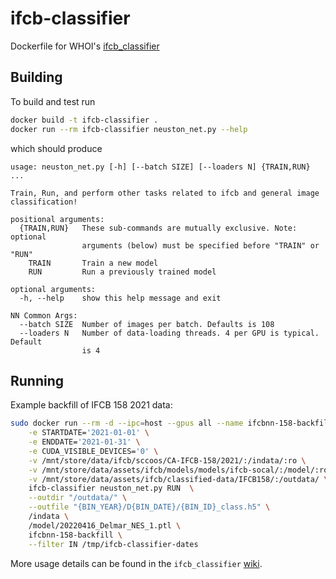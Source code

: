 # ifcb-classifier

Dockerfile for WHOI's [ifcb_classifier](https://github.com/WHOIGit/ifcb_classifier)

## Building

To build and test run

```sh
docker build -t ifcb-classifier .
docker run --rm ifcb-classifier neuston_net.py --help
```

which should produce

```
usage: neuston_net.py [-h] [--batch SIZE] [--loaders N] {TRAIN,RUN} ...

Train, Run, and perform other tasks related to ifcb and general image
classification!

positional arguments:
  {TRAIN,RUN}   These sub-commands are mutually exclusive. Note: optional
                arguments (below) must be specified before "TRAIN" or "RUN"
    TRAIN       Train a new model
    RUN         Run a previously trained model

optional arguments:
  -h, --help    show this help message and exit

NN Common Args:
  --batch SIZE  Number of images per batch. Defaults is 108
  --loaders N   Number of data-loading threads. 4 per GPU is typical. Default
                is 4
```

## Running

Example backfill of IFCB 158 2021 data:

```sh
sudo docker run --rm -d --ipc=host --gpus all --name ifcbnn-158-backfill \
	-e STARTDATE='2021-01-01' \
	-e ENDDATE='2021-01-31' \
	-e CUDA_VISIBLE_DEVICES='0' \
	-v /mnt/store/data/ifcb/sccoos/CA-IFCB-158/2021/:/indata/:ro \
	-v /mnt/store/data/assets/ifcb/models/models/ifcb-socal/:/model/:ro \
	-v /mnt/store/data/assets/ifcb/classified-data/IFCB158/:/outdata/ \
	ifcb-classifier neuston_net.py RUN  \
	--outdir "/outdata/" \
	--outfile "{BIN_YEAR}/D{BIN_DATE}/{BIN_ID}_class.h5" \
	/indata \
	/model/20220416_Delmar_NES_1.ptl \
	ifcbnn-158-backfill \
	--filter IN /tmp/ifcb-classifier-dates
```

More usage details can be found in the `ifcb_classifier` [wiki](https://github.com/WHOIGit/ifcb_classifier/wiki/neuston_net-RUN). 
